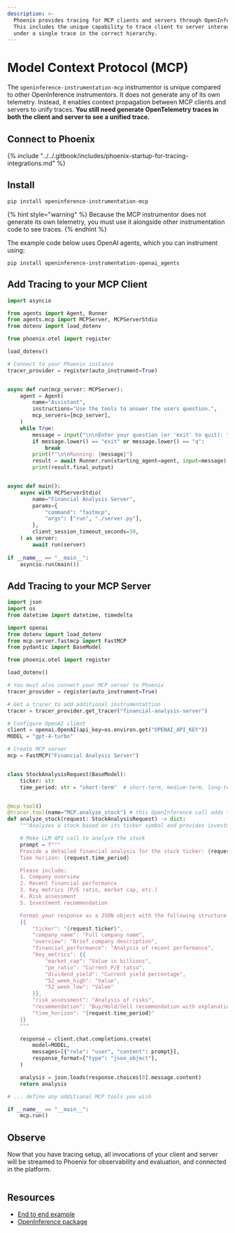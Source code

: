 ```yaml
---
description: >-
  Phoenix provides tracing for MCP clients and servers through OpenInference.
  This includes the unique capability to trace client to server interactions
  under a single trace in the correct hierarchy.
---
```


# Model Context Protocol (MCP)

The `openinference-instrumentation-mcp` instrumentor is unique compared to other OpenInference instrumentors. It does not generate any of its own telemetry. Instead, it enables context propagation between MCP clients and servers to unify traces. **You still need generate OpenTelemetry traces in both the client and server to see a unified trace.**

## Connect to Phoenix

{% include "../../.gitbook/includes/phoenix-startup-for-tracing-integrations.md" %}

## Install

```shell
pip install openinference-instrumentation-mcp
```

{% hint style="warning" %}
Because the MCP instrumentor does not generate its own telemetry, you must use it alongside other instrumentation code to see traces.
{% endhint %}

The example code below uses OpenAI agents, which you can instrument using:

```
pip install openinference-instrumentation-openai_agents
```

## Add Tracing to your MCP Client

```python
import asyncio

from agents import Agent, Runner
from agents.mcp import MCPServer, MCPServerStdio
from dotenv import load_dotenv

from phoenix.otel import register

load_dotenv()

# Connect to your Phoenix instance
tracer_provider = register(auto_instrument=True)


async def run(mcp_server: MCPServer):
    agent = Agent(
        name="Assistant",
        instructions="Use the tools to answer the users question.",
        mcp_servers=[mcp_server],
    )
    while True:
        message = input("\n\nEnter your question (or 'exit' to quit): ")
        if message.lower() == "exit" or message.lower() == "q":
            break
        print(f"\n\nRunning: {message}")
        result = await Runner.run(starting_agent=agent, input=message)
        print(result.final_output)


async def main():
    async with MCPServerStdio(
        name="Financial Analysis Server",
        params={
            "command": "fastmcp",
            "args": ["run", "./server.py"],
        },
        client_session_timeout_seconds=30,
    ) as server:
        await run(server)
        
if __name__ == "__main__":
    asyncio.run(main())
```

## Add Tracing to your MCP Server

```python
import json
import os
from datetime import datetime, timedelta

import openai
from dotenv import load_dotenv
from mcp.server.fastmcp import FastMCP
from pydantic import BaseModel

from phoenix.otel import register

load_dotenv()

# You must also connect your MCP server to Phoenix
tracer_provider = register(auto_instrument=True)

# Get a tracer to add additional instrumentattion
tracer = tracer_provider.get_tracer("financial-analysis-server")

# Configure OpenAI client
client = openai.OpenAI(api_key=os.environ.get("OPENAI_API_KEY"))
MODEL = "gpt-4-turbo"

# Create MCP server
mcp = FastMCP("Financial Analysis Server")


class StockAnalysisRequest(BaseModel):
    ticker: str
    time_period: str = "short-term"  # short-term, medium-term, long-term


@mcp.tool()
@tracer.tool(name="MCP.analyze_stock") # this OpenInference call adds tracing to this method
def analyze_stock(request: StockAnalysisRequest) -> dict:
    """Analyzes a stock based on its ticker symbol and provides investment recommendations."""

    # Make LLM API call to analyze the stock
    prompt = f"""
    Provide a detailed financial analysis for the stock ticker: {request.ticker}
    Time horizon: {request.time_period}

    Please include:
    1. Company overview
    2. Recent financial performance
    3. Key metrics (P/E ratio, market cap, etc.)
    4. Risk assessment
    5. Investment recommendation

    Format your response as a JSON object with the following structure:
    {{
        "ticker": "{request.ticker}",
        "company_name": "Full company name",
        "overview": "Brief company description",
        "financial_performance": "Analysis of recent performance",
        "key_metrics": {{
            "market_cap": "Value in billions",
            "pe_ratio": "Current P/E ratio",
            "dividend_yield": "Current yield percentage",
            "52_week_high": "Value",
            "52_week_low": "Value"
        }},
        "risk_assessment": "Analysis of risks",
        "recommendation": "Buy/Hold/Sell recommendation with explanation",
        "time_horizon": "{request.time_period}"
    }}
    """

    response = client.chat.completions.create(
        model=MODEL,
        messages=[{"role": "user", "content": prompt}],
        response_format={"type": "json_object"},
    )

    analysis = json.loads(response.choices[0].message.content)
    return analysis

# ... define any additional MCP tools you wish

if __name__ == "__main__":
    mcp.run()
```

## Observe

Now that you have tracing setup, all invocations of your client and server will be streamed to Phoenix for observability and evaluation, and connected in the platform.

<figure><img src="https://camo.githubusercontent.com/8062d60068a541c0f23f35d3f9ccb806fc6108fd2a0dc96408fee6d220d7faa9/68747470733a2f2f73746f726167652e676f6f676c65617069732e636f6d2f6172697a652d70686f656e69782d6173736574732f6173736574732f696d616765732f6d63702d696e737472756d656e746174696f6e2e706e67" alt=""><figcaption></figcaption></figure>

## Resources

* [End to end example](https://github.com/Arize-ai/phoenix/tree/main/tutorials/mcp/tracing_between_mcp_client_and_server)
* [OpenInference package](https://github.com/Arize-ai/openinference/tree/main/python/instrumentation/openinference-instrumentation-mcp)
